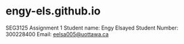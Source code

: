 # engy-els.github.io

SEG3125 Assignment 1 
Student name: Engy Elsayed
Student Number: 300228400
Email: eelsa005@uottawa.ca
